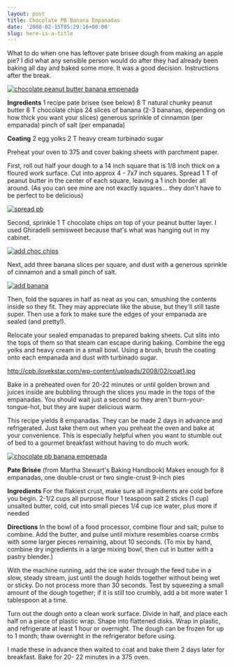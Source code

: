 ```yaml
---
layout: post
title: Chocolate PB Banana Empanadas
date: '2008-02-15T05:29:16+00:00'
slug: here-is-a-title
---
```

What to do when one has leftover pate brisee dough from making an apple pie? I did what any sensible person would do after they had already been baking all day and baked some more. It was a good decision. Instructions after the break.

<a href="http://www.flickr.com/photos/kstar810/2269754924/"><img src="http://farm3.static.flickr.com/2157/2269754924_ce48a8230c.jpg?v=0" alt="chocolate peanut butter banana empenada" /></a>

<!--more-->

<strong>Ingredients</strong>
1 recipe pate brisee (see below)
8 T natural chunky peanut butter
8 T chocolate chips
24 slices of banana (2-3 bananas, depending on how thick you want your slices)
generous sprinkle of cinnamon (per empanada)
pinch of salt (per empanada)

<strong>Coating</strong>
2 egg yolks
2 T heavy cream
turbinado sugar

Preheat your oven to 375 and cover baking sheets with parchment paper. 

First, roll out half your dough to a 14 inch square that is 1/8 inch thick on a floured work surface. Cut into approx 4 - 7x7 inch squares. Spread 1 T of peanut butter in the center of each square, leaving a 1 inch border all around. (As you can see mine are not exactly squares... they don't have to be perfect to be delicious)

<a href="http://www.flickr.com/photos/kstar810/2266184293/"><img src="http://farm3.static.flickr.com/2155/2266184293_e8528832eb.jpg?v=0" alt="spread pb" /></a>

Second, sprinkle 1 T chocolate chips on top of your peanut butter layer. I used Ghiradelli semisweet because that's what was hanging out in my cabinet.

<a href="http://www.flickr.com/photos/kstar810/2266972236/in/photostream/"><img src="http://farm3.static.flickr.com/2214/2266972236_42d9b37a02.jpg?v=0" alt="add choc chips" /></a>

Next, add three banana slices per square, and dust with a generous sprinkle of cinnamon and a small pinch of salt.

<a href="http://www.flickr.com/photos/kstar810/2266972310/"><img src="http://farm3.static.flickr.com/2005/2266972310_86b5060cb9.jpg?v=0" alt="add banana" /></a>

Then, fold the squares in half as neat as you can, smushing the contents inside so they fit. They may appreciate like the abuse, but they'll still taste super. Then use a fork to make sure the edges of your empanada are sealed (and pretty!). 

Relocate your sealed empanadas to prepared baking sheets. Cut slits into the tops of them so that steam can escape during baking. Combine the egg yolks and heavy cream in a small bowl. Using a brush, brush the coating onto each empanada and dust with turbinado sugar.

http://cpb.ilovekstar.com/wp-content/uploads/2008/02/coat1.jpg

Bake in a preheated oven for 20-22 minutes or until golden brown and juices inside are bubbling through the slices you made in the tops of the empanadas. You should wait just a second so they aren't burn-your-tongue-hot, but they are super delicious warm.

This recipe yields 8 empanadas. They can be made 2 days in advance and refrigerated. Just take them out when you preheat the oven and bake at your convenience. This is especially helpful when you want to stumble out of bed to a gourmet breakfast without having to do much work.

<a href="http://www.flickr.com/photos/kstar810/2269754882/in/set-72157603817944040/"><img src="http://farm3.static.flickr.com/2193/2269754882_e1cf30b8d7.jpg?v=0" alt="chocolate pb banana empenada" /></a>

<strong>Pate Bris&#233;e</strong> (from Martha Stewart's Baking Handbook)
Makes enough for 8 empanadas, one double-crust or two single-crust 9-inch pies

<strong>Ingredients</strong>
For the flakiest crust, make sure all ingredients are cold before you begin.
2-1/2 cups all purpose flour
1 teaspoon salt
2 sticks (1 cup) unsalted butter, cold, cut into small pieces
1/4 cup ice water, plus more if needed

<strong>Directions</strong>
In the bowl of a food processor, combine flour and salt; pulse to combine. Add the butter, and pulse until mixture resembles coarse crmbs with some larger pieces remaining, about 10 seconds. (To mix by hand, combine dry ingredients in a large mixing bowl, then cut in butter with a pastry blender.)

With the machine running, add the ice water through the feed tube in a slow, steady stream, just until the dough holds together without being wet or sticky. Do not process more than 30 seconds. Test by squeezing a small amount of the dough together; if it is still too crumbly, add a bit more water 1 tablespoon at a time.

Turn out the dough onto a clean work surface. Divide in half, and place each half on a piece of plastic wrap. Shape into flattened disks. Wrap in plastic, and refrigerate at least 1 hour or overnight. The dough can be frozen for up to 1 month; thaw overnight in the refrigerator before using.

I made these in advance then waited to coat and bake them 2 days later for breakfast. Bake for 20- 22 minutes in a 375 oven.

